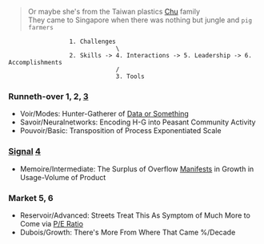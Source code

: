 > Or maybe she's from the Taiwan plastics [Chu](https://d2bu9v0mnky9ur.cloudfront.net/academy2018/cra/screenplay/cra_wbfomat.pdf) family     
 They came to Singapore when there was nothing but jungle and `pig farmers`

                     1. Challenges
                                  \
                     2. Skills -> 4. Interactions -> 5. Leadership -> 6. Accomplishments
                                  /
                                  3. Tools

### Runneth-over 1, 2, [3](https://en.wikisource.org/wiki/An_Attempt_at_Self-Criticism#3)
- Voir/Modes: Hunter-Gatherer of [Data or Something](https://www.youtube.com/watch?v=bN6LfLwvVQM)
- Savoir/Neuralnetworks: Encoding H-G into Peasant Community Activity
- Pouvoir/Basic: Transposition of Process Exponentiated Scale
   
### [Signal](https://abikesa.github.io/identity/) [4](https://d2bu9v0mnky9ur.cloudfront.net/academy2018/cra/screenplay/cra_wbfomat.pdf)
- Memoire/Intermediate: The Surplus of Overflow [Manifests](https://abikesa.github.io/means/) in Growth in Usage-Volume of Product
  
### Market 5, 6
- Reservoir/Advanced: Streets Treat This As Symptom of Much More to Come via [P/E Ratio](https://github.com/abikesa/market/blob/main/duration.md)
- Dubois/Growth: There's More From Where That Came %/Decade
